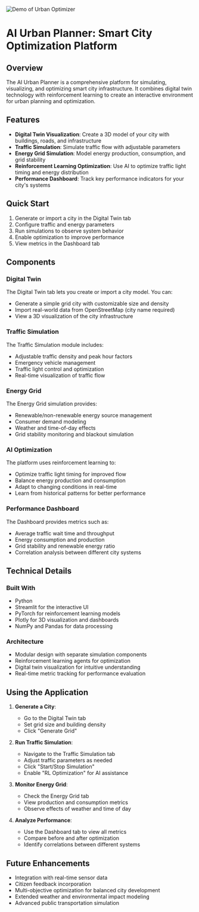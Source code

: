 ![Demo of Urban Optimizer](<urban planner.gif>)
# AI Urban Planner: Smart City Optimization Platform

## Overview

The AI Urban Planner is a comprehensive platform for simulating, visualizing, and optimizing smart city infrastructure. It combines digital twin technology with reinforcement learning to create an interactive environment for urban planning and optimization.

## Features

- **Digital Twin Visualization**: Create a 3D model of your city with buildings, roads, and infrastructure
- **Traffic Simulation**: Simulate traffic flow with adjustable parameters
- **Energy Grid Simulation**: Model energy production, consumption, and grid stability
- **Reinforcement Learning Optimization**: Use AI to optimize traffic light timing and energy distribution
- **Performance Dashboard**: Track key performance indicators for your city's systems

## Quick Start

1. Generate or import a city in the Digital Twin tab
2. Configure traffic and energy parameters
3. Run simulations to observe system behavior
4. Enable optimization to improve performance
5. View metrics in the Dashboard tab

## Components

### Digital Twin

The Digital Twin tab lets you create or import a city model. You can:
- Generate a simple grid city with customizable size and density
- Import real-world data from OpenStreetMap (city name required)
- View a 3D visualization of the city infrastructure

### Traffic Simulation

The Traffic Simulation module includes:
- Adjustable traffic density and peak hour factors
- Emergency vehicle management
- Traffic light control and optimization
- Real-time visualization of traffic flow

### Energy Grid

The Energy Grid simulation provides:
- Renewable/non-renewable energy source management
- Consumer demand modeling
- Weather and time-of-day effects
- Grid stability monitoring and blackout simulation

### AI Optimization

The platform uses reinforcement learning to:
- Optimize traffic light timing for improved flow
- Balance energy production and consumption
- Adapt to changing conditions in real-time
- Learn from historical patterns for better performance

### Performance Dashboard

The Dashboard provides metrics such as:
- Average traffic wait time and throughput
- Energy consumption and production
- Grid stability and renewable energy ratio
- Correlation analysis between different city systems

## Technical Details

### Built With
- Python
- Streamlit for the interactive UI
- PyTorch for reinforcement learning models
- Plotly for 3D visualization and dashboards
- NumPy and Pandas for data processing

### Architecture
- Modular design with separate simulation components
- Reinforcement learning agents for optimization
- Digital twin visualization for intuitive understanding
- Real-time metric tracking for performance evaluation

## Using the Application

1. **Generate a City**:
   - Go to the Digital Twin tab
   - Set grid size and building density
   - Click "Generate Grid"

2. **Run Traffic Simulation**:
   - Navigate to the Traffic Simulation tab
   - Adjust traffic parameters as needed
   - Click "Start/Stop Simulation"
   - Enable "RL Optimization" for AI assistance

3. **Monitor Energy Grid**:
   - Check the Energy Grid tab
   - View production and consumption metrics
   - Observe effects of weather and time of day

4. **Analyze Performance**:
   - Use the Dashboard tab to view all metrics
   - Compare before and after optimization
   - Identify correlations between different systems

## Future Enhancements

- Integration with real-time sensor data
- Citizen feedback incorporation
- Multi-objective optimization for balanced city development
- Extended weather and environmental impact modeling
- Advanced public transportation simulation

